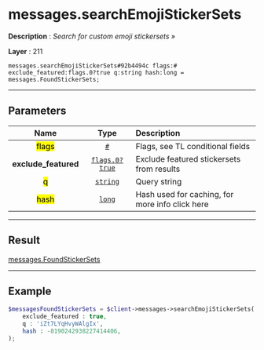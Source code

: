 # messages.searchEmojiStickerSets

**Description** : *Search for custom emoji stickersets »*

**Layer** : 211

```tl
messages.searchEmojiStickerSets#92b4494c flags:# exclude_featured:flags.0?true q:string hash:long = messages.FoundStickerSets;
```

---

## Parameters

| Name | Type | Description |
| :---: | :---: | :--- |
| <mark>flags</mark> | [`#`](type/#) | Flags, see TL conditional fields |
| **exclude_featured** | [`flags.0?true`](type/true) | Exclude featured stickersets from results |
| <mark>q</mark> | [`string`](type/string) | Query string |
| <mark>hash</mark> | [`long`](type/long) | Hash used for caching, for more info click here |

---

## Result

[messages.FoundStickerSets](type/messages.FoundStickerSets)

---

## Example

```php
$messagesFoundStickerSets = $client->messages->searchEmojiStickerSets(
	exclude_featured : true,
	q : 'iZt7LYqHvyWAlgIx',
	hash : -8190242938227414406,
);
```